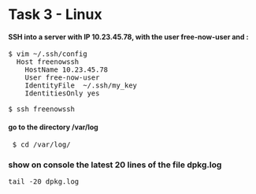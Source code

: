 
# Task 3 - Linux

####  SSH into a server with IP 10.23.45.78, with the user free-now-user and :
<pre>
$ vim ~/.ssh/config  
  Host freenowssh  
    HostName 10.23.45.78  
    User free-now-user   
    IdentityFile  ~/.ssh/my_key 
    IdentitiesOnly yes

$ ssh freenowssh
</pre>



#### go to the directory /var/log 
<pre>
 $ cd /var/log/  
</pre>

### show on console the latest 20 lines of the file dpkg.log 
<pre>
tail -20 dpkg.log 
</pre>